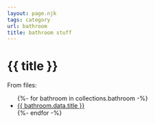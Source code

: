 ```yaml
---
layout: page.njk
tags: category
url: bathroom
title: bathroom stuff
---
```



# {{ title }}
<p>From files:</p>
<ul>
{%- for bathroom in collections.bathroom -%}
  <li><a href="{{ bathroom.data.url }}">{{ bathroom.data.title }}</a></li>
{%- endfor -%}
</ul>
